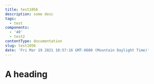 ```yaml
---
title: test1056
description: some desc
tags:
  - test
components:
  - '40'
  - test2
contentType: documentation
slug: test1056
date: 'Fri Mar 19 2021 10:57:16 GMT-0600 (Mountain Daylight Time)'
---
```

# A heading